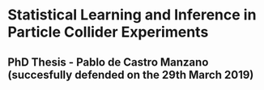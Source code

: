 
# Statistical Learning and Inference in Particle Collider Experiments

## PhD Thesis - Pablo de Castro Manzano (succesfully defended on the 29th March 2019)
